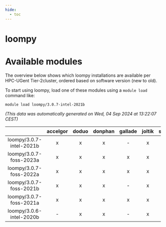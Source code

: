 ```yaml
---
hide:
  - toc
---
```


loompy
======

# Available modules


The overview below shows which loompy installations are available per HPC-UGent Tier-2cluster, ordered based on software version (new to old).

To start using loompy, load one of these modules using a `module load` command like:

```shell
module load loompy/3.0.7-intel-2021b
```

*(This data was automatically generated on Wed, 04 Sep 2024 at 13:22:07 CEST)*  

| |accelgor|doduo|donphan|gallade|joltik|shinx|skitty|
| :---: | :---: | :---: | :---: | :---: | :---: | :---: | :---: |
|loompy/3.0.7-intel-2021b|x|x|x|-|x|-|x|
|loompy/3.0.7-foss-2023a|x|x|x|x|x|x|x|
|loompy/3.0.7-foss-2022a|x|x|x|x|x|-|x|
|loompy/3.0.7-foss-2021b|x|x|x|-|x|-|x|
|loompy/3.0.7-foss-2021a|x|x|x|x|x|-|x|
|loompy/3.0.6-intel-2020b|-|x|x|-|x|-|x|
